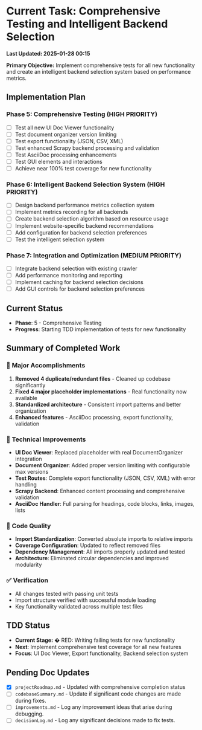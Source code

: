 # Current Task: Comprehensive Testing and Intelligent Backend Selection

**Last Updated: 2025-01-28 00:15**

**Primary Objective:**
Implement comprehensive tests for all new functionality and create an intelligent backend selection system based on performance metrics.

## Implementation Plan

### Phase 5: Comprehensive Testing (HIGH PRIORITY)
- [ ] Test all new UI Doc Viewer functionality
- [ ] Test document organizer version limiting
- [ ] Test export functionality (JSON, CSV, XML)
- [ ] Test enhanced Scrapy backend processing and validation
- [ ] Test AsciiDoc processing enhancements
- [ ] Test GUI elements and interactions
- [ ] Achieve near 100% test coverage for new functionality

### Phase 6: Intelligent Backend Selection System (HIGH PRIORITY)
- [ ] Design backend performance metrics collection system
- [ ] Implement metrics recording for all backends
- [ ] Create backend selection algorithm based on resource usage
- [ ] Implement website-specific backend recommendations
- [ ] Add configuration for backend selection preferences
- [ ] Test the intelligent selection system

### Phase 7: Integration and Optimization (MEDIUM PRIORITY)
- [ ] Integrate backend selection with existing crawler
- [ ] Add performance monitoring and reporting
- [ ] Implement caching for backend selection decisions
- [ ] Add GUI controls for backend selection preferences

## Current Status
- **Phase**: 5 - Comprehensive Testing
- **Progress**: Starting TDD implementation of tests for new functionality

## Summary of Completed Work

### 🎯 **Major Accomplishments**
1. **Removed 4 duplicate/redundant files** - Cleaned up codebase significantly
2. **Fixed 4 major placeholder implementations** - Real functionality now available
3. **Standardized architecture** - Consistent import patterns and better organization
4. **Enhanced features** - AsciiDoc processing, export functionality, validation

### 🔧 **Technical Improvements**
- **UI Doc Viewer**: Replaced placeholder with real DocumentOrganizer integration
- **Document Organizer**: Added proper version limiting with configurable max versions
- **Test Routes**: Complete export functionality (JSON, CSV, XML) with error handling
- **Scrapy Backend**: Enhanced content processing and comprehensive validation
- **AsciiDoc Handler**: Full parsing for headings, code blocks, links, images, lists

### 🧹 **Code Quality**
- **Import Standardization**: Converted absolute imports to relative imports
- **Coverage Configuration**: Updated to reflect removed files
- **Dependency Management**: All imports properly updated and tested
- **Architecture**: Eliminated circular dependencies and improved modularity

### ✅ **Verification**
- All changes tested with passing unit tests
- Import structure verified with successful module loading
- Key functionality validated across multiple test files

## TDD Status
- **Current Stage:** � RED: Writing failing tests for new functionality
- **Next**: Implement comprehensive test coverage for all new features
- **Focus**: UI Doc Viewer, Export functionality, Backend selection system

## Pending Doc Updates
- [x] `projectRoadmap.md` - Updated with comprehensive completion status
- [ ] `codebaseSummary.md` - Update if significant code changes are made during fixes.
- [ ] `improvements.md` - Log any improvement ideas that arise during debugging.
- [ ] `decisionLog.md` - Log any significant decisions made to fix tests.

